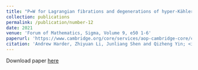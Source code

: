 ```yaml
---
title: "P=W for Lagrangian fibrations and degenerations of hyper-Kähler manifolds"
collection: publications
permalink: /publication/number-12
date: 2021
venue: 'Forum of Mathematics, Sigma, Volume 9, e50 1-6'
paperurl: 'https://www.cambridge.org/core/services/aop-cambridge-core/content/view/2D8C80E7CE32C1D9607FEF07F211D14C/S2050509421000311a.pdf/div-class-title-span-class-italic-p-span-span-class-italic-w-span-for-lagrangian-fibrations-and-degenerations-of-hyper-kahler-manifolds-div.pdf'
citation: 'Andrew Harder, Zhiyuan Li, Junliang Shen and Qizheng Yin; <i>Forum of Mathematics, Sigma</i>, Volume 9, e50 1-6 (2021).'
---
```


Download paper [here](https://www.cambridge.org/core/services/aop-cambridge-core/content/view/2D8C80E7CE32C1D9607FEF07F211D14C/S2050509421000311a.pdf/div-class-title-span-class-italic-p-span-span-class-italic-w-span-for-lagrangian-fibrations-and-degenerations-of-hyper-kahler-manifolds-div.pdf)
